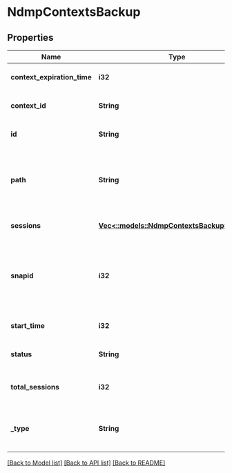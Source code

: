 # NdmpContextsBackup

## Properties
Name | Type | Description | Notes
------------ | ------------- | ------------- | -------------
**context_expiration_time** | **i32** | Context expiration time | [optional] [default to null]
**context_id** | **String** | Context ID | [optional] [default to null]
**id** | **String** | Unique display id. | [optional] [default to null]
**path** | **String** | The directory of the backup. This is not applicable to restore contexts. | [optional] [default to null]
**sessions** | [**Vec<::models::NdmpContextsBackupSession>**](NdmpContextsBackupSession.md) |  | [optional] [default to null]
**snapid** | **i32** | Snapshot ID reserved for the context. This is not applicable to restore contexts. | [optional] [default to null]
**start_time** | **i32** | Context creation time | [optional] [default to null]
**status** | **String** | Whether the context is active. | [optional] [default to null]
**total_sessions** | **i32** | The number of sessions in the context | [optional] [default to null]
**_type** | **String** | Type of context; It can be bre, backup, and restore | [optional] [default to null]

[[Back to Model list]](../README.md#documentation-for-models) [[Back to API list]](../README.md#documentation-for-api-endpoints) [[Back to README]](../README.md)


